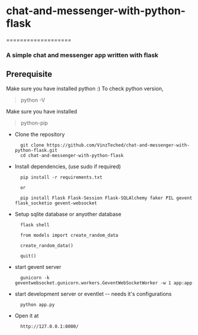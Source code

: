# chat-and-messenger-with-python-flask
===================

### A simple chat and messenger app written with flask

## Prerequisite
Make sure you have installed python :) 
To check python version,  
> python -V  

Make sure you have installed 
> python-pip 

* Clone the repository

        git clone https://github.com/VinzTeched/chat-and-messenger-with-python-flask.git   
        cd chat-and-messenger-with-python-flask

* Install dependencies, (use sudo if required)    

        pip install -r requirements.txt 
           
        or 
          
        pip install Flask Flask-Session Flask-SQLAlchemy faker PIL gevent flask_socketio gevent-websocket

* Setup sqlite database or anyother database

        flask shell

        from models import create_random_data
        
        create_random_data()

        quit()
        
* start gevent server 

        gunicorn -k geventwebsocket.gunicorn.workers.GeventWebSocketWorker -w 1 app:app

* start development server or eventlet -- needs it's configurations

        python app.py

* Open it at

        http://127.0.0.1:8000/

